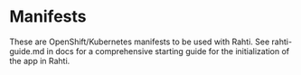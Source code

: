 # Manifests
These are OpenShift/Kubernetes manifests to be used with Rahti. See rahti-guide.md in docs for a comprehensive starting guide for the initialization of the app in Rahti.
